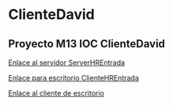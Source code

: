 <h1>ClienteDavid</h1>
<h2>Proyecto M13 IOC ClienteDavid</h2>

[Enlace al servidor ServerHREntrada](https://github.com/Trope16121980/ServerHREntrada)

[Enlace para escritorio ClienteHREntrada](https://github.com/davidval2022/MovilHREntrada.git)

[Enlace al cliente de escritorio](https://github.com/antonicr1986/EscritorioHREntrada.git)
